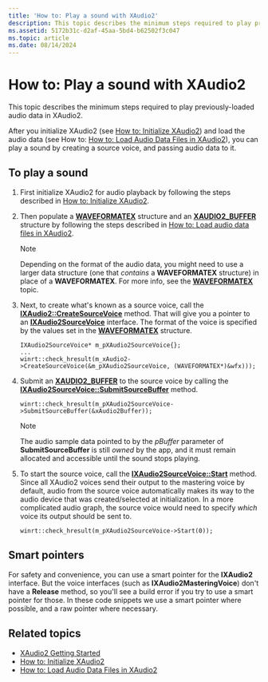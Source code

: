 ```yaml
---
title: 'How to: Play a sound with XAudio2'
description: This topic describes the minimum steps required to play previously-loaded audio data in XAudio2.
ms.assetid: 5172b31c-d2af-45aa-5bd4-b62502f3c047
ms.topic: article
ms.date: 08/14/2024
---
```


# How to: Play a sound with XAudio2

This topic describes the minimum steps required to play previously-loaded audio data in XAudio2.

After you initialize XAudio2 (see [How to: Initialize XAudio2](how-to--initialize-xaudio2.md)) and load the audio data (see How to: [How to: Load Audio Data Files in XAudio2](how-to--load-audio-data-files-in-xaudio2.md)), you can play a sound by creating a source voice, and passing audio data to it.

## To play a sound

1. First initialize XAudio2 for audio playback by following the steps described in [How to: Initialize XAudio2](./how-to--initialize-xaudio2.md).
2. Then populate a [**WAVEFORMATEX**](/windows/win32/api/mmreg/ns-mmreg-waveformatex) structure and an [**XAUDIO2_BUFFER**](/windows/win32/api/xaudio2/ns-xaudio2-xaudio2_buffer) structure by following the steps described in [How to: Load audio data files in XAudio2](./how-to--load-audio-data-files-in-xaudio2.md).

    > [!NOTE]  
    > Depending on the format of the audio data, you might need to use a larger data structure (one that *contains* a **WAVEFORMATEX** structure) in place of a **WAVEFORMATEX**. For more info, see the [**WAVEFORMATEX**](/windows/win32/api/mmreg/ns-mmreg-waveformatex) topic.

3. Next, to create what's known as a source voice, call the [**IXAudio2::CreateSourceVoice**](/windows/win32/api/xaudio2/nf-xaudio2-ixaudio2-createsourcevoice) method. That will give you a pointer to an [**IXAudio2SourceVoice**](/windows/win32/api/xaudio2/nn-xaudio2-ixaudio2sourcevoice) interface. The format of the voice is specified by the values set in the [**WAVEFORMATEX**](/windows/win32/api/mmreg/ns-mmreg-waveformatex) structure.

    ```cppwinrt
    IXAudio2SourceVoice* m_pXAudio2SourceVoice{};
    ...
    winrt::check_hresult(m_xAudio2->CreateSourceVoice(&m_pXAudio2SourceVoice, (WAVEFORMATEX*)&wfx)));    
    ```

4. Submit an [**XAUDIO2_BUFFER**](/windows/win32/api/xaudio2/ns-xaudio2-xaudio2_buffer) to the source voice by calling the [**IXAudio2SourceVoice::SubmitSourceBuffer**](/windows/win32/api/xaudio2/nf-xaudio2-ixaudio2sourcevoice-submitsourcebuffer) method.

    ```cppwinrt
    winrt::check_hresult(m_pXAudio2SourceVoice->SubmitSourceBuffer(&xAudio2Buffer));
    ```

    > [!NOTE]
    > The audio sample data pointed to by the *pBuffer* parameter of **SubmitSourceBuffer** is still *owned* by the app, and it must remain allocated and accessible until the sound stops playing.

5. To start the source voice, call the [**IXAudio2SourceVoice::Start**](/windows/win32/api/xaudio2/nf-xaudio2-ixaudio2sourcevoice-start) method. Since all XAudio2 voices send their output to the mastering voice by default, audio from the source voice automatically makes its way to the audio device that was created/selected at initialization. In a more complicated audio graph, the source voice would need to specify *which* voice its output should be sent to.

    ```cppwinrt
    winrt::check_hresult(m_pXAudio2SourceVoice->Start(0));
    ```

## Smart pointers

For safety and convenience, you can use a smart pointer for the **IXAudio2** interface. But the voice interfaces (such as **IXAudio2MasteringVoice**) don't have a **Release** method, so you'll see a build error if you try to use a smart pointer for those. In these code snippets we use a smart pointer where possible, and a raw pointer where necessary.

## Related topics

* [XAudio2 Getting Started](getting-started.md)
* [How to: Initialize XAudio2](how-to--initialize-xaudio2.md)
* [How to: Load Audio Data Files in XAudio2](how-to--load-audio-data-files-in-xaudio2.md)
